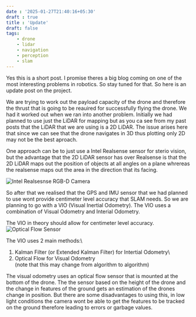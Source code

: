 ```yaml
---
date : '2025-01-27T21:40:16+05:30'
draft : true
title : 'Update'
draft: false
tags: 
    - drone
    - lidar
    - navigation
    - perception
    - slam
---
```


Yes this is a short post. I promise theres a big blog coming on one of the most interesting problems in robotics. So stay tuned for that.
So here is an update post on the project.

We are trying to work out the payload capacity of the drone and therefore the thrust that is going to be reauired for successfully flying the drone.
We had it worked out when we ran into another problem. Initially we had planned to use just the LiDAR for mapping but as you ca see from my past posts that the LiDAR that we are using is a 2D LiDAR. The issue arises here that since we can see that the drone navigates in 3D thus plotting only 2D may not be the best aproach.

One approach can be to just use a Intel Realsense sensor for sterio vision, but the advantage that the 2D LiDAR sensor has over Realsense is that the 2D LiDAR maps out the position of objects at all angles on a plane whrereas the realsense maps out the area in the direction that its facing.

![Intel Realsesnse RGB-D Camera](../../pics/Update/realsense.jpg)

So after that we realised that the GPS and IMU sensor that we had planned to use wont provide centimeter level accuracy that SLAM needs. So we are planning to go with a VIO (Visual Inertial Odometry). The VIO uses a combination of Visual Odometry and Interial Odometry. 

The VIO in theory should allow for centimeter level accuracy. 
![Optical Flow Sensor](../../pics/Update/opticalflow.jpeg)

The VIO uses 2 main methods:\
1. Kalman Filter (or Extended Kalman Filter) for Intertial Odometry\
2. Optical Flow for Visual Odometry\
(note that this may change from algorithm to algorithm)

The visual odometry uses an optical flow sensor that is mounted at the bottom of the drone. The the sensor based on the height of the drone and the change in features of the ground gets an estimation of the drones change in position.
But there are some disadvantages to using this, in low light conditions the camera wont be able to get the features to be tracked on the ground therefore leading to errors or garbage values.

